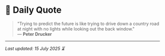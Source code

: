 # 📜 Daily Quote

> "Trying to predict the future is like trying to drive down a country road at night with no lights while looking out the back window."  
> — **Peter Drucker**

---

_Last updated: 15 July 2025 ⏳_
